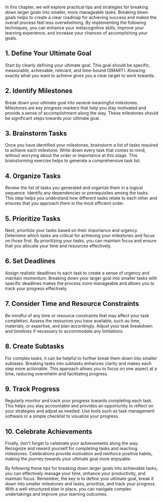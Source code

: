 
In this chapter, we will explore practical tips and strategies for breaking down larger goals into smaller, more manageable tasks. Breaking down goals helps to create a clear roadmap for achieving success and makes the overall process feel less overwhelming. By implementing the following techniques, you can enhance your metacognitive skills, improve your learning experience, and increase your chances of accomplishing your goals.

**1. Define Your Ultimate Goal**
--------------------------------

Start by clearly defining your ultimate goal. This goal should be specific, measurable, achievable, relevant, and time-bound (SMART). Knowing exactly what you want to achieve gives you a clear target to work towards.

**2. Identify Milestones**
--------------------------

Break down your ultimate goal into several meaningful milestones. Milestones are key progress markers that help you stay motivated and provide a sense of accomplishment along the way. These milestones should be significant steps towards your ultimate goal.

**3. Brainstorm Tasks**
-----------------------

Once you have identified your milestones, brainstorm a list of tasks required to achieve each milestone. Write down every task that comes to mind, without worrying about the order or importance at this stage. This brainstorming exercise helps to generate a comprehensive task list.

**4. Organize Tasks**
---------------------

Review the list of tasks you generated and organize them in a logical sequence. Identify any dependencies or prerequisites among the tasks. This step helps you understand how different tasks relate to each other and ensures that you approach them in the most efficient order.

**5. Prioritize Tasks**
-----------------------

Next, prioritize your tasks based on their importance and urgency. Determine which tasks are critical for achieving your milestones and focus on those first. By prioritizing your tasks, you can maintain focus and ensure that you allocate your time and resources effectively.

**6. Set Deadlines**
--------------------

Assign realistic deadlines to each task to create a sense of urgency and maintain momentum. Breaking down your larger goal into smaller tasks with specific deadlines makes the process more manageable and allows you to track your progress effectively.

**7. Consider Time and Resource Constraints**
---------------------------------------------

Be mindful of any time or resource constraints that may affect your task completion. Assess the resources you have available, such as time, materials, or expertise, and plan accordingly. Adjust your task breakdown and timelines if necessary to accommodate any limitations.

**8. Create Subtasks**
----------------------

For complex tasks, it can be helpful to further break them down into smaller subtasks. Breaking tasks into subtasks enhances clarity and makes each step more actionable. This approach allows you to focus on one aspect at a time, reducing overwhelm and facilitating progress.

**9. Track Progress**
---------------------

Regularly monitor and track your progress towards completing each task. This helps you stay accountable and provides an opportunity to reflect on your strategies and adjust as needed. Use tools such as task management software or a simple checklist to visualize your progress.

**10. Celebrate Achievements**
------------------------------

Finally, don't forget to celebrate your achievements along the way. Recognize and reward yourself for completing tasks and reaching milestones. Celebrations provide motivation and reinforce positive habits, making the journey towards your ultimate goal more enjoyable.

By following these tips for breaking down larger goals into achievable tasks, you can effectively manage your time, enhance your productivity, and maintain focus. Remember, the key is to define your ultimate goal, break it down into smaller milestones and tasks, prioritize, and track your progress. With a well-structured plan in place, you can navigate complex undertakings and improve your learning outcomes.
